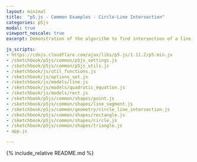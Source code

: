 ```yaml
---
layout: minimal
title:  "p5.js - Common Examples - Circle-Line Intersection"
categories: p5js
modal: true
viewport_noscale: true
excerpt: Demonstration of the algorithm to find intersection of a line with a circle.

js_scripts:
- https://cdnjs.cloudflare.com/ajax/libs/p5.js/1.11.2/p5.min.js
- /sketchbook/p5js/common/p5js_settings.js
- /sketchbook/p5js/common/p5js_utils.js
- /sketchbook/js/util_functions.js
- /sketchbook/js/options_set.js
- /sketchbook/js/models/line.js
- /sketchbook/js/models/quadratic_equation.js
- /sketchbook/js/models/rect.js
- /sketchbook/p5js/common/shapes/point.js
- /sketchbook/p5js/common/shapes/line_segment.js
- /sketchbook/p5js/common/geometry/circle_line_intersection.js
- /sketchbook/p5js/common/shapes/rectangle.js
- /sketchbook/p5js/common/shapes/circle.js
- /sketchbook/p5js/common/shapes/triangle.js
- app.js

---
```


{% include_relative README.md %}

